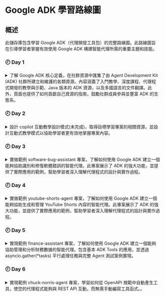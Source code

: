 # Google ADK 學習路線圖

## 概述

此儲存庫包含學習 Google ADK（代理開發工具包）的完整路線圖。此路線圖旨在引導學習者掌握有效使用 Google ADK 構建智能代理所需的重要主題和技能。


### 🕗 Day 1
<details>

<summary>
了解 Google ADK 核心定義，在社群資源中匯集了由 Agent Development Kit (ADK) 社群所建立和維護的各類資源。內容涵蓋了入門教學、深度課程、代理程式開發的教學與示範、Java 版本的 ADK 資源，以及多國語言的文件翻譯。此外，頁面也提供了如何貢獻自己資源的指南，鼓勵社群成員參與並豐富 ADK 的生態系。
</summary>

#### **詳細說明**：
  - [文件連結](./docs/google-adk-docs-community_summary.md)

#### **參考資源**
  - [Google ADK Getting Started ](https://google.github.io/adk-docs/community/#getting-started)
  - [Getting Started with Agent Development Kit Tools (MCP, Google Search, LangChain, etc.)
    ](https://www.youtube.com/watch?v=5ZmaWY7UX6k)
  - [software-bug-assistant](https://github.com/google/adk-samples/tree/main/python/agents/software-bug-assistant)
  - [Tools Make an Agent: From Zero to Assistant with ADK](https://cloud.google.com/blog/topics/developers-practitioners/tools-make-an-agent-from-zero-to-assistant-with-adk?e=48754805?utm_source%3Dtwitter?utm_source%3Dlinkedin)
  - [Tools for Agents: ADK Tools list](https://google.github.io/adk-docs/tools/)
</details>

### 🕗 Day 2
<details>
<summary>
設計 copilot 互動教學設計模式(未完成)，取得目標學習專案的相關資源，並設計互動式教學模式以協助學習者更有效地掌握專案內容。
</summary>

- **詳細說明**：
  - [文件連結](.github/chatmodes/repo-guiding-learning.chatmode.md)

- **參考資源**
  - [專案相依連結](workspace/python/agents/software-bug-assistant/pyproject_explanation.md)
  - [範例專案Repo連結](workspace/samples/adk-samples/README.md)
</details>

### 🕗 Day 3
<details>
<summary>
實做範例 software-bug-assistant 專案，了解如何使用 Google ADK 建立一個能夠協助識別和修復軟體錯誤的智能代理。此專案展示了 ADK 的強大功能，並提供了實際應用的範例，幫助學習者深入理解代理程式的設計與實作過程。
</summary>

- **詳細說明**：
  - [環境初始化流程](./workspace/python/agents/software-bug-assistant/docs/INSTALLATION_GUIDE.md)
  - [文件連結](./workspace/python/agents/software-bug-assistant/README.md)

- **參考資源**
  - [software-bug-assistant 專案Repo](./workspace/python/agents/software-bug-assistant/)
</details>

### 🕗 Day 4
<details>
<summary>
實做範例 youtube-shorts-agent 專案，了解如何使用 Google ADK 建立一個能夠協助生成和管理 YouTube Shorts 內容的智能代理。此專案展示了 ADK 的強大功能，並提供了實際應用的範例，幫助學習者深入理解代理程式的設計與實作過程。
</summary>

- **詳細說明**：
  - [文件連結](./workspace/python/agents/youtube-shorts-assistant/README.md)
  - [學習訓練指引筆記](./workspace/notes/google-adk-training-hub/README.md)

- **參考資源**
  - [Getting started with Agent Development Kit](https://www.youtube.com/watch?v=44C8u0CDtSo)
  - [youtube-shorts-assistant 專案Repo](./workspace/python/agents/youtube-shorts-assistant/)
  - [Google ADK Training Hub](https://raphaelmansuy.github.io/adk_training/)
</details>


### 🕗 Day 5
<details>
<summary>
實現範例 finance-assistant 專案，了解如何使用 Google ADK 建立一個能夠協助管理和分析財務數據的智能代理。包含基本 ADK Tools 的應用，並透過 asyncio.gather(*tasks) 平行處理任務與完整 Agent 測試案例實現。
</summary>

- **詳細說明**：
  - [文件連結](./workspace/python/agents/finance-assistant/README.md)

- **參考資源**
  - [Tutorial 02: Function Tools Implementation](https://github.com/raphaelmansuy/adk_training/tree/main/tutorial_implementation/tutorial02)
  - [finance-assistant 專案Repo](./workspace/python/agents/finance-assistant/)
  - [Tutorial 02: Function Tools - Give Your Agent Superpowers](https://raphaelmansuy.github.io/adk_training/docs/function_tools)
</details>

### 🕗 Day 6
<details>
<summary>
實現範例 chuck-norris-agent 專案，學習如何從 OpenAPI 規範中自動產生工具，使您的代理程式能夠與 REST API 互動，而無需手動編寫工具函式。。
</summary>

- **詳細說明**：
  - [文件連結](./workspace/python/agents/chuck-norris-agent/README.md)

- **參考資源**
  - [Tutorial 03: OpenAPI Tools - Connect Your Agent to Web APIs](https://raphaelmansuy.github.io/adk_training/docs/openapi_tools/)
  - [# 教學 03：OpenAPI 工具 - REST API 整合](./workspace/notes/google-adk-training-hub/openapi_tools.md)
  - [chuck-norris-agent Repo](./workspace/python/agents/chuck-norris-agent/)
  - [Tutorial 03: Chuck Norris OpenAPI Tools Agent](https://github.com/raphaelmansuy/adk_training/tree/main/tutorial_implementation/tutorial03/)
</details>
